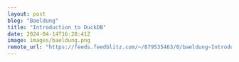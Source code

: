 ```yaml
---
layout: post
blog: "Baeldung"
title: "Introduction to DuckDB"
date: 2024-04-14T16:28:41Z
image: images/baeldung.png
remote_url: "https://feeds.feedblitz.com/~/879535463/0/baeldung~Introduction-to-DuckDB"
---
```

